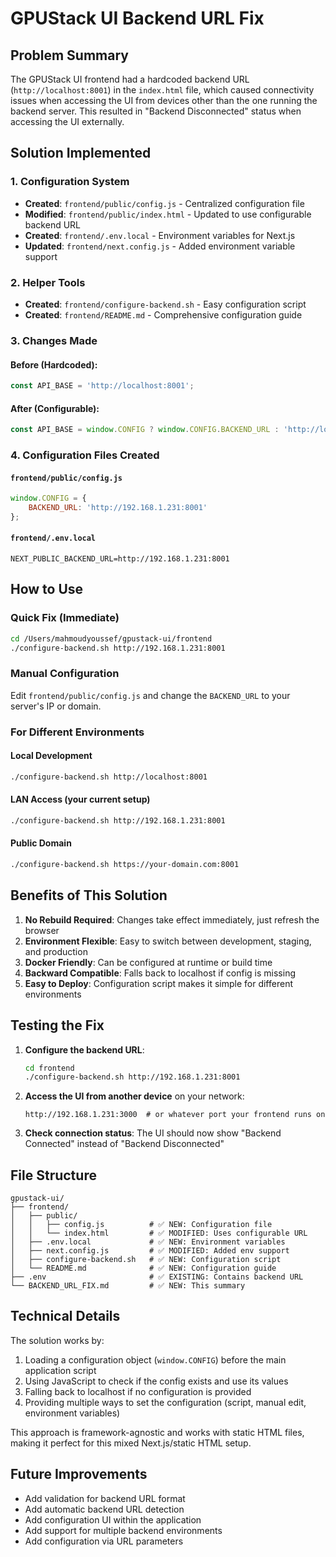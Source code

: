 # GPUStack UI Backend URL Fix

## Problem Summary
The GPUStack UI frontend had a hardcoded backend URL (`http://localhost:8001`) in the `index.html` file, which caused connectivity issues when accessing the UI from devices other than the one running the backend server. This resulted in "Backend Disconnected" status when accessing the UI externally.

## Solution Implemented

### 1. Configuration System
- **Created**: `frontend/public/config.js` - Centralized configuration file
- **Modified**: `frontend/public/index.html` - Updated to use configurable backend URL
- **Created**: `frontend/.env.local` - Environment variables for Next.js
- **Updated**: `frontend/next.config.js` - Added environment variable support

### 2. Helper Tools
- **Created**: `frontend/configure-backend.sh` - Easy configuration script
- **Created**: `frontend/README.md` - Comprehensive configuration guide

### 3. Changes Made

#### Before (Hardcoded):
```javascript
const API_BASE = 'http://localhost:8001';
```

#### After (Configurable):
```javascript
const API_BASE = window.CONFIG ? window.CONFIG.BACKEND_URL : 'http://localhost:8001';
```

### 4. Configuration Files Created

#### `frontend/public/config.js`
```javascript
window.CONFIG = {
    BACKEND_URL: 'http://192.168.1.231:8001'
};
```

#### `frontend/.env.local`
```
NEXT_PUBLIC_BACKEND_URL=http://192.168.1.231:8001
```

## How to Use

### Quick Fix (Immediate)
```bash
cd /Users/mahmoudyoussef/gpustack-ui/frontend
./configure-backend.sh http://192.168.1.231:8001
```

### Manual Configuration
Edit `frontend/public/config.js` and change the `BACKEND_URL` to your server's IP or domain.

### For Different Environments

#### Local Development
```bash
./configure-backend.sh http://localhost:8001
```

#### LAN Access (your current setup)
```bash
./configure-backend.sh http://192.168.1.231:8001
```

#### Public Domain
```bash
./configure-backend.sh https://your-domain.com:8001
```

## Benefits of This Solution

1. **No Rebuild Required**: Changes take effect immediately, just refresh the browser
2. **Environment Flexible**: Easy to switch between development, staging, and production
3. **Docker Friendly**: Can be configured at runtime or build time
4. **Backward Compatible**: Falls back to localhost if config is missing
5. **Easy to Deploy**: Configuration script makes it simple for different environments

## Testing the Fix

1. **Configure the backend URL**:
   ```bash
   cd frontend
   ./configure-backend.sh http://192.168.1.231:8001
   ```

2. **Access the UI from another device** on your network:
   ```
   http://192.168.1.231:3000  # or whatever port your frontend runs on
   ```

3. **Check connection status**: The UI should now show "Backend Connected" instead of "Backend Disconnected"

## File Structure
```
gpustack-ui/
├── frontend/
│   ├── public/
│   │   ├── config.js          # ✅ NEW: Configuration file
│   │   └── index.html         # ✅ MODIFIED: Uses configurable URL
│   ├── .env.local             # ✅ NEW: Environment variables
│   ├── next.config.js         # ✅ MODIFIED: Added env support
│   ├── configure-backend.sh   # ✅ NEW: Configuration script
│   └── README.md              # ✅ NEW: Configuration guide
├── .env                       # ✅ EXISTING: Contains backend URL
└── BACKEND_URL_FIX.md         # ✅ NEW: This summary
```

## Technical Details

The solution works by:
1. Loading a configuration object (`window.CONFIG`) before the main application script
2. Using JavaScript to check if the config exists and use its values
3. Falling back to localhost if no configuration is provided
4. Providing multiple ways to set the configuration (script, manual edit, environment variables)

This approach is framework-agnostic and works with static HTML files, making it perfect for this mixed Next.js/static HTML setup.

## Future Improvements

- Add validation for backend URL format
- Add automatic backend URL detection
- Add configuration UI within the application
- Add support for multiple backend environments
- Add configuration via URL parameters

